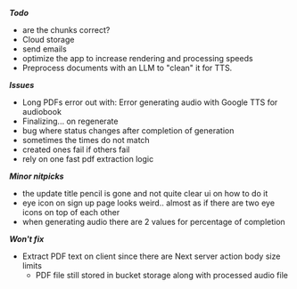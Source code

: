 ***Todo***
- are the chunks correct?
- Cloud storage
- send emails
- optimize the app to increase rendering and processing speeds
- Preprocess documents with an LLM to "clean" it for TTS.

**_Issues_**

- Long PDFs error out with: Error generating audio with Google TTS for audiobook
- Finalizing... on regenerate
- bug where status changes after completion of generation
- sometimes the times do not match
- created ones fail if others fail
- rely on one fast pdf extraction logic

***Minor nitpicks***
- the update title pencil is gone and not quite clear ui on how to do it
- eye icon on sign up page looks weird.. almost as if there are two eye icons on top of each other
- when generating audio there are 2 values for percentage of completion


***Won't fix***
- Extract PDF text on client since there are Next server action body size limits
  - PDF file still stored in bucket storage along with processed audio file